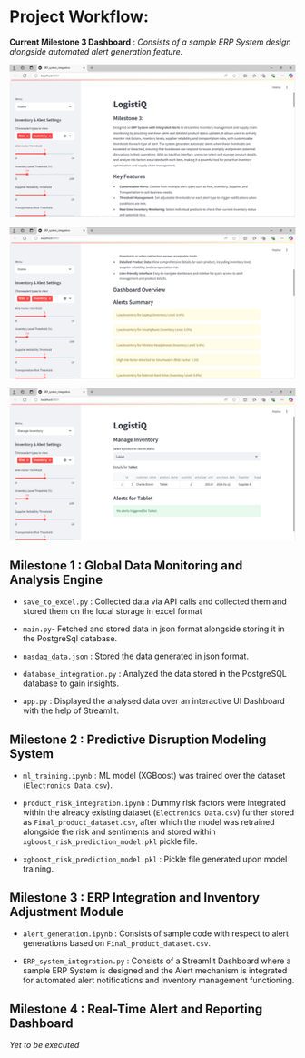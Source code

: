 # Project Workflow:

**Current Milestone 3 Dashboard** : *Consists of a sample ERP System design alongside automated alert generation feature.*

![ERP_System_Dashboard](https://github.com/SK-21-D3v/LogistiQ-Infosys_Project_1/blob/main/Screenshot%20(1421).png?raw=true)<br>

![Alert Mechanism](https://github.com/SK-21-D3v/LogistiQ-Infosys_Project_1/blob/main/Screenshot%20(1422).png?raw=true)<br>

![Inventory Management](https://github.com/SK-21-D3v/LogistiQ-Infosys_Project_1/blob/main/Screenshot%20(1423).png?raw=true)<br>

## Milestone 1 : Global Data Monitoring and Analysis Engine

- `save_to_excel.py` : Collected data via API calls and collected them and stored them on the local storage in excel format <br>

- `main.py`- Fetched and stored data in json format alongside storing it in the PostgreSql database.<br>

- `nasdaq_data.json` : Stored the data generated in json format.<br>

- `database_integration.py` : Analyzed the data stored in the PostgreSQL database to gain insights.<br>

- `app.py` : Displayed the analysed data over an interactive UI Dashboard with the help of Streamlit.<br>

## Milestone 2 : Predictive Disruption Modeling System

- `ml_training.ipynb` : ML model (XGBoost) was trained over the dataset (`Electronics Data.csv`). <br>

- `product_risk_integration.ipynb` : Dummy risk factors were integrated within the already existing dataset (`Electronics Data.csv`) further stored as `Final_product_dataset.csv`, after which the model was retrained alongside the risk and sentiments and stored within `xgboost_risk_prediction_model.pkl` pickle file. <br>

- `xgboost_risk_prediction_model.pkl` : Pickle file generated upon model training.<br>

## Milestone 3 : ERP Integration and Inventory Adjustment Module

- `alert_generation.ipynb` : Consists of sample code with respect to alert generations based on `Final_product_dataset.csv`.<br>

- `ERP_system_integration.py` : Consists of a Streamlit Dashboard where a sample ERP System is designed and the Alert mechanism is integrated for automated alert notifications and inventory management functioning.


## Milestone 4 : Real-Time Alert and Reporting Dashboard 
*Yet to be executed*




